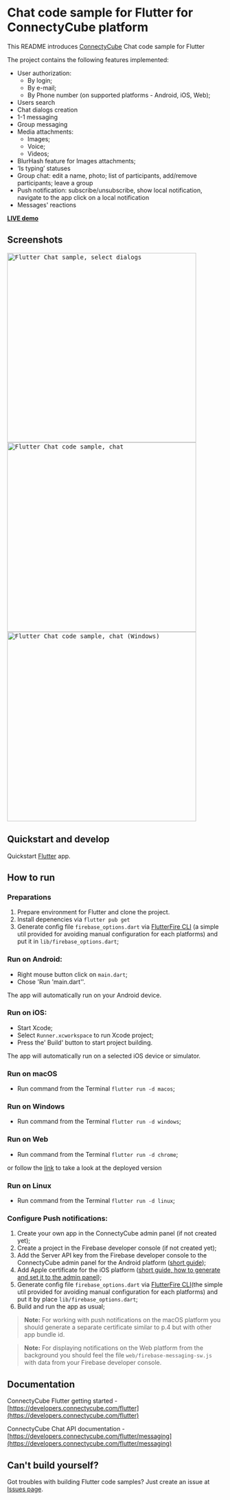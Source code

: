 # Chat code sample for Flutter for ConnectyCube platform

This README introduces [ConnectyCube](https://connectycube.com) Chat code sample for Flutter

The project contains the following features implemented:

- User authorization:
  - By login;
  - By e-mail;
  - By Phone number (on supported platforms - Android, iOS, Web);
- Users search
- Chat dialogs creation
- 1-1 messaging
- Group messaging
- Media attachments:
  - Images;
  - Voice;
  - Videos;
- BlurHash feature for Images attachments;
- ‘Is typing’ statuses
- Group chat: edit a name, photo; list of participants, add/remove participants; leave a group
- Push notification: subscribe/unsubscribe, show local notification, navigate to the app click on a local notification
- Messages' reactions

[**LIVE demo**](https://connectycube.github.io/connectycube-flutter-samples/chat_sample/build/web)

## Screenshots

<kbd><img alt="Flutter Chat sample, select dialogs" src="https://developers.connectycube.com/images/code_samples/flutter/dialogs_screen.png" height="440" />
</kbd> <kbd><img alt="Flutter Chat code sample, chat" src="https://developers.connectycube.com/images/code_samples/flutter/chat_screen.png" height="440" /></kbd>
</kbd> <kbd><img alt="Flutter Chat code sample, chat (Windows)" src="https://developers.connectycube.com/images/code_samples/flutter/chat_screen_windows.png" height="440" /></kbd>

## Quickstart and develop

Quickstart [Flutter](https://flutter.dev/docs/get-started) app.


## How to run

### Preparations

1. Prepare environment for Flutter and clone the project.
2. Install depenencies via `flutter pub get`
3. Generate config file `firebase_options.dart` via [FlutterFire CLI](https://firebase.flutter.dev/docs/cli/) (a simple util provided for avoiding manual configuration for each platforms) and put it in `lib/firebase_options.dart`;

### Run on Android:
- Right mouse button click on `main.dart`;
- Chose 'Run 'main.dart''.

The app will automatically run on your Android device.

### Run on iOS:
- Start Xcode;
- Select `Runner.xcworkspace` to run Xcode project;
- Press the' Build' button to start project building.

The app will automatically run on a selected iOS device or simulator.

### Run on macOS
- Run command from the Terminal `flutter run -d macos`;
### Run on Windows
- Run command from the Terminal `flutter run -d windows`;
### Run on Web
- Run command from the Terminal `flutter run -d chrome`;

or follow the [link](https://connectycube.github.io/connectycube-flutter-samples/chat_sample/build/web) to take a look at the deployed version
### Run on Linux
- Run command from the Terminal `flutter run -d linux`;

### Configure Push notifications:
1. Create your own app in the ConnectyCube admin panel (if not created yet);
2. Create a project in the Firebase developer console (if not created yet);
3. Add the Server API key from the Firebase developer console to the ConnectyCube admin panel for the Android platform ([short guide](https://developers.connectycube.com/flutter/push-notifications?id=android));
4. Add Apple certificate for the iOS platform ([short guide, how to generate and set it to the admin panel](https://developers.connectycube.com/ios/push-notifications?id=create-apns-certificate));
5. Generate config file `firebase_options.dart` via [FlutterFire CLI](https://firebase.flutter.dev/docs/cli/)(the simple util provided for avoiding manual configuration for each platforms) and put it by place `lib/firebase_options.dart`;
6. Build and run the app as usual;

> **Note:** For working with push notifications on the macOS platform you should generate a separate certificate similar to p.4 but with other app bundle id.

> **Note:** For displaying notifications on the Web platform from the background you should feel the file `web/firebase-messaging-sw.js` with data from your Firebase developer console.

## Documentation

ConnectyCube Flutter getting started - [https://developers.connectycube.com/flutter](https://developers.connectycube.com/flutter)

ConnectyCube Chat API documentation - [https://developers.connectycube.com/flutter/messaging](https://developers.connectycube.com/flutter/messaging)

## Can't build yourself?

Got troubles with building Flutter code samples? Just create an issue at [Issues page](https://github.com/ConnectyCube/connectycube-flutter-samples/issues).
